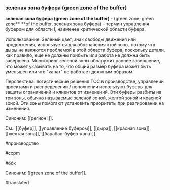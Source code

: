 ### зеленая зона буфера (green zone of the buffer)

**зеленая зона буфера (green zone of the buffer)** - (green zone, green zone** **of the buffer, зеленая зона буфера) - термин управления буфером для области I, наименее критической области буфера.

Использование: Зеленый цвет, знак свободы движения или продолжения, используется для обозначения этой зоны, потому что дыры не являются проблемой в этой области буфера, поскольку детали, как правило, еще не должны прибыть или работа не должна быть завершена. Мониторинг зеленой зоны обнаружит раннее завершение, что может указывать на то, что общий размер буфера может быть уменьшен или что "канат" не работает должным образом.

Перспектива: логистические решения TOC в производстве, управлении проектами и распределении / пополнении используют буферы для защиты ограничений и клиентов от изменений. Эти буферы разбиты на три зоны, обычно называемые зеленой зоной, желтой зоной и красной зоной. Эти зоны помогают установить приоритеты при реагировании на изменения.

Синоним: [[регион I]].

См.: [[буфер]], [[управление буфером]], [[дыра]], [[красная зона]], [[желтая зона]], [[барабан-буфер-канат]].

#производство

#ccpm

#ббк

Синоним: [[green zone of the buffer]].

#translated
